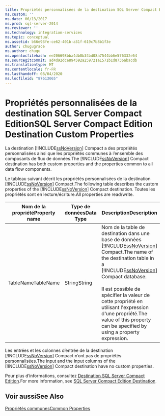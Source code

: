 ```yaml
---
title: Propriétés personnalisées de la destination SQL Server Compact Edition | Microsoft Docs
ms.custom: ''
ms.date: 06/13/2017
ms.prod: sql-server-2014
ms.reviewer: ''
ms.technology: integration-services
ms.topic: conceptual
ms.assetid: b66e93fe-ce62-401b-a31f-619c7b8b1f3e
author: chugugrace
ms.author: chugu
ms.openlocfilehash: ee206698bba4db8b34bd08a7544bb6e576332e54
ms.sourcegitcommit: ad4d92dce894592a259721a1571b1d8736abacdb
ms.translationtype: MT
ms.contentlocale: fr-FR
ms.lasthandoff: 08/04/2020
ms.locfileid: "87613065"
---
```

# <a name="sql-server-compact-edition-destination-custom-properties"></a><span data-ttu-id="0e3dd-102">Propriétés personnalisées de la destination SQL Server Compact Edition</span><span class="sxs-lookup"><span data-stu-id="0e3dd-102">SQL Server Compact Edition Destination Custom Properties</span></span>
  <span data-ttu-id="0e3dd-103">La destination [!INCLUDE[ssNoVersion](../../includes/ssnoversion-md.md)] Compact a des propriétés personnalisées ainsi que les propriétés communes à l’ensemble des composants de flux de données.</span><span class="sxs-lookup"><span data-stu-id="0e3dd-103">The [!INCLUDE[ssNoVersion](../../includes/ssnoversion-md.md)] Compact destination has both custom properties and the properties common to all data flow components.</span></span>  
  
 <span data-ttu-id="0e3dd-104">Le tableau suivant décrit les propriétés personnalisées de la destination [!INCLUDE[ssNoVersion](../../includes/ssnoversion-md.md)] Compact.</span><span class="sxs-lookup"><span data-stu-id="0e3dd-104">The following table describes the custom properties of the [!INCLUDE[ssNoVersion](../../includes/ssnoversion-md.md)] Compact destination.</span></span> <span data-ttu-id="0e3dd-105">Toutes les propriétés sont en lecture/écriture.</span><span class="sxs-lookup"><span data-stu-id="0e3dd-105">All properties are read/write.</span></span>  
  
|<span data-ttu-id="0e3dd-106">Nom de la propriété</span><span class="sxs-lookup"><span data-stu-id="0e3dd-106">Property name</span></span>|<span data-ttu-id="0e3dd-107">Type de données</span><span class="sxs-lookup"><span data-stu-id="0e3dd-107">Data Type</span></span>|<span data-ttu-id="0e3dd-108">Description</span><span class="sxs-lookup"><span data-stu-id="0e3dd-108">Description</span></span>|  
|-------------------|---------------|-----------------|  
|<span data-ttu-id="0e3dd-109">TableName</span><span class="sxs-lookup"><span data-stu-id="0e3dd-109">TableName</span></span>|<span data-ttu-id="0e3dd-110">String</span><span class="sxs-lookup"><span data-stu-id="0e3dd-110">String</span></span>|<span data-ttu-id="0e3dd-111">Nom de la table de destination dans une base de données [!INCLUDE[ssNoVersion](../../includes/ssnoversion-md.md)] Compact.</span><span class="sxs-lookup"><span data-stu-id="0e3dd-111">The name of the destination table in a [!INCLUDE[ssNoVersion](../../includes/ssnoversion-md.md)] Compact database.</span></span><br /><br /> <span data-ttu-id="0e3dd-112">Il est possible de spécifier la valeur de cette propriété en utilisant l'expression d'une propriété.</span><span class="sxs-lookup"><span data-stu-id="0e3dd-112">The value of this property can be specified by using a property expression.</span></span>|  
  
 <span data-ttu-id="0e3dd-113">Les entrées et les colonnes d’entrée de la destination [!INCLUDE[ssNoVersion](../../includes/ssnoversion-md.md)] Compact n’ont pas de propriétés personnalisées.</span><span class="sxs-lookup"><span data-stu-id="0e3dd-113">The input and the input columns of the [!INCLUDE[ssNoVersion](../../includes/ssnoversion-md.md)] Compact destination have no custom properties.</span></span>  
  
 <span data-ttu-id="0e3dd-114">Pour plus d’informations, consultez [Destination SQL Server Compact Edition](sql-server-compact-edition-destination.md).</span><span class="sxs-lookup"><span data-stu-id="0e3dd-114">For more information, see [SQL Server Compact Edition Destination](sql-server-compact-edition-destination.md).</span></span>  
  
## <a name="see-also"></a><span data-ttu-id="0e3dd-115">Voir aussi</span><span class="sxs-lookup"><span data-stu-id="0e3dd-115">See Also</span></span>  
 [<span data-ttu-id="0e3dd-116">Propriétés communes</span><span class="sxs-lookup"><span data-stu-id="0e3dd-116">Common Properties</span></span>](../common-properties.md)  
  
  
